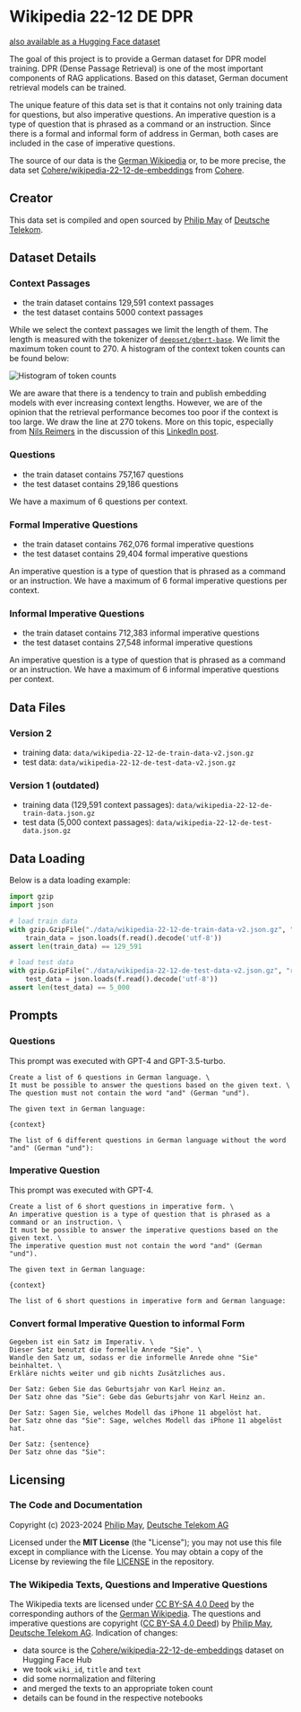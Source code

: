 # Wikipedia 22-12 DE DPR

[also available as a Hugging Face dataset](https://huggingface.co/datasets/deutsche-telekom/wikipedia-22-12-de-dpr)

The goal of this project is to provide a German dataset for DPR model training.
DPR (Dense Passage Retrieval) is one of the most important components of RAG applications.
Based on this dataset, German document retrieval models can be trained.

The unique feature of this data set is that it contains not only training data for questions,
but also imperative questions.
An imperative question is a type of question that is phrased as a command or an instruction.
Since there is a formal and informal form of address in German, both cases are included in the case of imperative questions.

The source of our data is the [German Wikipedia](https://de.wikipedia.org/)
or, to be more precise, the data set
[Cohere/wikipedia-22-12-de-embeddings](https://huggingface.co/datasets/Cohere/wikipedia-22-12-de-embeddings)
from [Cohere](https://cohere.com/).

## Creator

This data set is compiled and open sourced by [Philip May](https://may.la/)
of [Deutsche Telekom](https://www.telekom.de/).

## Dataset Details

### Context Passages

- the train dataset contains 129,591 context passages
- the test dataset contains 5000 context passages

While we select the context passages we limit the length of them.
The length is measured with the tokenizer of [`deepset/gbert-base`](https://huggingface.co/deepset/gbert-base).
We limit the maximum token count to 270.
A histogram of the context token counts can be found below:

![Histogram of token counts](https://raw.githubusercontent.com/telekom/wikipedia-22-12-de-dpr/main/img/context_token_count_histogram.png)

We are aware that there is a tendency to train and publish embedding models with ever increasing context lengths.
However, we are of the opinion that the retrieval performance becomes too poor if the context is too large.
We draw the line at 270 tokens.
More on this topic, especially from [Nils Reimers](https://www.nils-reimers.de/) in the discussion of this
[LinkedIn post](https://www.linkedin.com/posts/davidmezzetti_togethercomputerm2-bert-80m-32k-retrieval-activity-7152332060303491072-utpW).

### Questions

- the train dataset contains 757,167 questions
- the test dataset contains 29,186 questions

We have a maximum of 6 questions per context.

### Formal Imperative Questions

- the train dataset contains 762,076 formal imperative questions
- the test dataset contains 29,404 formal imperative questions

An imperative question is a type of question that is phrased as a command or an instruction.
We have a maximum of 6 formal imperative questions per context.

### Informal Imperative Questions

- the train dataset contains 712,383 informal imperative questions
- the test dataset contains 27,548 informal imperative questions

An imperative question is a type of question that is phrased as a command or an instruction.
We have a maximum of 6 informal imperative questions per context.

## Data Files

### Version 2

- training data: `data/wikipedia-22-12-de-train-data-v2.json.gz`
- test data: `data/wikipedia-22-12-de-test-data-v2.json.gz`

### Version 1 (outdated)

- training data (129,591 context passages): `data/wikipedia-22-12-de-train-data.json.gz`
- test data (5,000 context passages): `data/wikipedia-22-12-de-test-data.json.gz`

## Data Loading

Below is a data loading example:

```python
import gzip
import json

# load train data
with gzip.GzipFile("./data/wikipedia-22-12-de-train-data-v2.json.gz", "r") as f:
    train_data = json.loads(f.read().decode('utf-8'))
assert len(train_data) == 129_591

# load test data
with gzip.GzipFile("./data/wikipedia-22-12-de-test-data-v2.json.gz", "r") as f:
    test_data = json.loads(f.read().decode('utf-8'))
assert len(test_data) == 5_000
```

## Prompts

### Questions

This prompt was executed with GPT-4 and GPT-3.5-turbo.

```text
Create a list of 6 questions in German language. \
It must be possible to answer the questions based on the given text. \
The question must not contain the word "and" (German "und").

The given text in German language:

{context}

The list of 6 different questions in German language without the word "and" (German "und"):
```

### Imperative Question

This prompt was executed with GPT-4.

```text
Create a list of 6 short questions in imperative form. \
An imperative question is a type of question that is phrased as a command or an instruction. \
It must be possible to answer the imperative questions based on the given text. \
The imperative question must not contain the word "and" (German "und").

The given text in German language:

{context}

The list of 6 short questions in imperative form and German language:
```

### Convert formal Imperative Question to informal Form

```text
Gegeben ist ein Satz im Imperativ. \
Dieser Satz benutzt die formelle Anrede "Sie". \
Wandle den Satz um, sodass er die informelle Anrede ohne "Sie" beinhaltet. \
Erkläre nichts weiter und gib nichts Zusätzliches aus.

Der Satz: Geben Sie das Geburtsjahr von Karl Heinz an.
Der Satz ohne das "Sie": Gebe das Geburtsjahr von Karl Heinz an.

Der Satz: Sagen Sie, welches Modell das iPhone 11 abgelöst hat.
Der Satz ohne das "Sie": Sage, welches Modell das iPhone 11 abgelöst hat.

Der Satz: {sentence}
Der Satz ohne das "Sie":
```

## Licensing

### The Code and Documentation

Copyright (c) 2023-2024 [Philip May](https://may.la/), [Deutsche Telekom AG](https://www.telekom.de/)

Licensed under the **MIT License** (the "License"); you may not use this file except in compliance with the License.
You may obtain a copy of the License by reviewing the file
[LICENSE](https://github.com/telekom/mltb2/blob/main/LICENSE) in the repository.

### The Wikipedia Texts, Questions and Imperative Questions

The Wikipedia texts are licensed under [CC BY-SA 4.0 Deed](https://creativecommons.org/licenses/by-sa/4.0/deed)
by the corresponding authors of the [German Wikipedia](https://de.wikipedia.org/). The questions and
imperative questions are copyright ([CC BY-SA 4.0 Deed](https://creativecommons.org/licenses/by-sa/4.0/deed)) by 
[Philip May](https://may.la/), [Deutsche Telekom AG](https://www.telekom.de/).
Indication of changes:

- data source is the [Cohere/wikipedia-22-12-de-embeddings](https://huggingface.co/datasets/Cohere/wikipedia-22-12-de-embeddings) dataset on Hugging Face Hub
- we took `wiki_id`, `title` and `text`
- did some normalization and filtering
- and merged the texts to an appropriate token count
- details can be found in the respective notebooks
